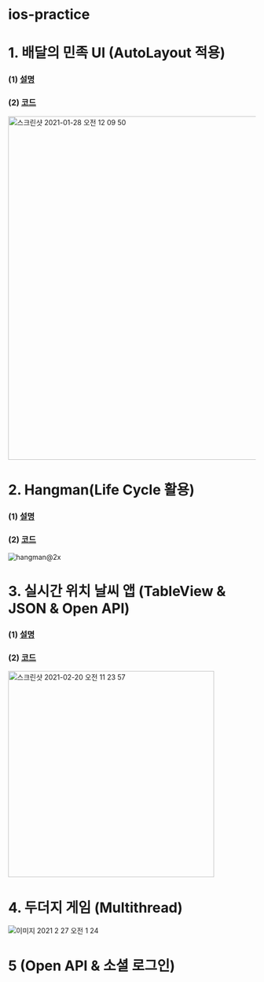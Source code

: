 # ios-practice


# 1. 배달의 민족 UI (AutoLayout 적용)
### (1) [설명]()
### (2) [코드](https://github.com/CJMIN/ios-practice/tree/main/Assignment_01)
<img width="698" alt="스크린샷 2021-01-28 오전 12 09 50" src="https://user-images.githubusercontent.com/46758264/106011132-83d99800-60fd-11eb-9d75-cdd893f11891.png">

# 2. Hangman(Life Cycle 활용)
### (1) [설명]()
### (2) [코드](https://github.com/CJMIN/ios-practice/tree/main/Hangman)
![hangman@2x](https://user-images.githubusercontent.com/46758264/107516881-5fe37f80-6bf0-11eb-8b90-12e7cba2bd7e.jpg)

# 3. 실시간 위치 날씨 앱 (TableView & JSON & Open API)
### (1) [설명]()
### (2) [코드](https://github.com/CJMIN/ios-practice/tree/main/Weather)

<img width="419" alt="스크린샷 2021-02-20 오전 11 23 57" src="https://user-images.githubusercontent.com/46758264/108580316-584d7480-736e-11eb-8947-4228d6a95870.png">

# 4. 두더지 게임 (Multithread)

![이미지 2021  2  27  오전 1 24](https://user-images.githubusercontent.com/46758264/109326646-c9bf8280-789a-11eb-808a-a4ce69abd080.jpg)

# 5 (Open API & 소셜 로그인)
